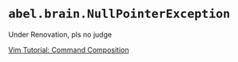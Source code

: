# `abel.brain.NullPointerException`

Under Renovation, pls no judge

[Vim Tutorial: Command Composition](ENGL3764/VimTutorial.md)
